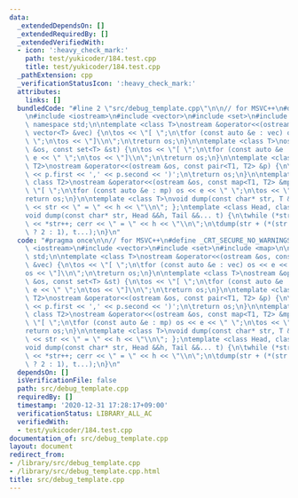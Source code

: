 ```yaml
---
data:
  _extendedDependsOn: []
  _extendedRequiredBy: []
  _extendedVerifiedWith:
  - icon: ':heavy_check_mark:'
    path: test/yukicoder/184.test.cpp
    title: test/yukicoder/184.test.cpp
  _pathExtension: cpp
  _verificationStatusIcon: ':heavy_check_mark:'
  attributes:
    links: []
  bundledCode: "#line 2 \"src/debug_template.cpp\"\n\n// for MSVC++\n#define _CRT_SECURE_NO_WARNINGS\n\
    \n#include <iostream>\n#include <vector>\n#include <set>\n#include <map>\n\nusing\
    \ namespace std;\n\ntemplate <class T>\nostream &operator<<(ostream &os, const\
    \ vector<T> &vec) {\n\tos << \"[ \";\n\tfor (const auto &e : vec) os << e << \"\
    \ \";\n\tos << \"]\\n\";\n\treturn os;\n}\n\ntemplate <class T>\nostream &operator<<(ostream\
    \ &os, const set<T> &st) {\n\tos << \"[ \";\n\tfor (const auto &e : st) os <<\
    \ e << \" \";\n\tos << \"]\\n\";\n\treturn os;\n}\n\ntemplate <class T1, class\
    \ T2>\nostream &operator<<(ostream &os, const pair<T1, T2> &p) {\n\tos << '('\
    \ << p.first << ',' << p.second << ')';\n\treturn os;\n}\n\ntemplate <class T1,\
    \ class T2>\nostream &operator<<(ostream &os, const map<T1, T2> &mp) {\n\tos <<\
    \ \"[ \";\n\tfor (const auto &e : mp) os << e << \" \";\n\tos << \"]\\n\";\n\t\
    return os;\n}\n\ntemplate <class T>\nvoid dump(const char* str, T &&h) { cerr\
    \ << str << \" = \" << h << \"\\n\"; };\ntemplate <class Head, class... Tail>\n\
    void dump(const char* str, Head &&h, Tail &&... t) {\n\twhile (*str != ',') cerr\
    \ << *str++; cerr << \" = \" << h << \"\\n\";\n\tdump(str + (*(str + 1) == ' '\
    \ ? 2 : 1), t...);\n}\n"
  code: "#pragma once\n\n// for MSVC++\n#define _CRT_SECURE_NO_WARNINGS\n\n#include\
    \ <iostream>\n#include <vector>\n#include <set>\n#include <map>\n\nusing namespace\
    \ std;\n\ntemplate <class T>\nostream &operator<<(ostream &os, const vector<T>\
    \ &vec) {\n\tos << \"[ \";\n\tfor (const auto &e : vec) os << e << \" \";\n\t\
    os << \"]\\n\";\n\treturn os;\n}\n\ntemplate <class T>\nostream &operator<<(ostream\
    \ &os, const set<T> &st) {\n\tos << \"[ \";\n\tfor (const auto &e : st) os <<\
    \ e << \" \";\n\tos << \"]\\n\";\n\treturn os;\n}\n\ntemplate <class T1, class\
    \ T2>\nostream &operator<<(ostream &os, const pair<T1, T2> &p) {\n\tos << '('\
    \ << p.first << ',' << p.second << ')';\n\treturn os;\n}\n\ntemplate <class T1,\
    \ class T2>\nostream &operator<<(ostream &os, const map<T1, T2> &mp) {\n\tos <<\
    \ \"[ \";\n\tfor (const auto &e : mp) os << e << \" \";\n\tos << \"]\\n\";\n\t\
    return os;\n}\n\ntemplate <class T>\nvoid dump(const char* str, T &&h) { cerr\
    \ << str << \" = \" << h << \"\\n\"; };\ntemplate <class Head, class... Tail>\n\
    void dump(const char* str, Head &&h, Tail &&... t) {\n\twhile (*str != ',') cerr\
    \ << *str++; cerr << \" = \" << h << \"\\n\";\n\tdump(str + (*(str + 1) == ' '\
    \ ? 2 : 1), t...);\n}\n"
  dependsOn: []
  isVerificationFile: false
  path: src/debug_template.cpp
  requiredBy: []
  timestamp: '2020-12-31 17:28:17+09:00'
  verificationStatus: LIBRARY_ALL_AC
  verifiedWith:
  - test/yukicoder/184.test.cpp
documentation_of: src/debug_template.cpp
layout: document
redirect_from:
- /library/src/debug_template.cpp
- /library/src/debug_template.cpp.html
title: src/debug_template.cpp
---
```

